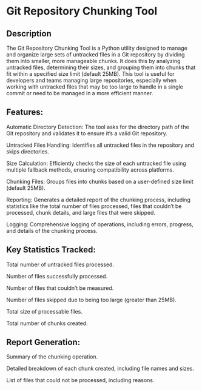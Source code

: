 # Git Repository Chunking Tool

## Description
The Git Repository Chunking Tool is a Python utility designed to manage and organize large sets of untracked files in a Git repository by dividing them into smaller, more manageable chunks. It does this by analyzing untracked files, determining their sizes, and grouping them into chunks that fit within a specified size limit (default 25MB). This tool is useful for developers and teams managing large repositories, especially when working with untracked files that may be too large to handle in a single commit or need to be managed in a more efficient manner.

## Features:
Automatic Directory Detection: The tool asks for the directory path of the Git repository and validates it to ensure it’s a valid Git repository.

Untracked Files Handling: Identifies all untracked files in the repository and skips directories.

Size Calculation: Efficiently checks the size of each untracked file using multiple fallback methods, ensuring compatibility across platforms.

Chunking Files: Groups files into chunks based on a user-defined size limit (default 25MB).

Reporting: Generates a detailed report of the chunking process, including statistics like the total number of files processed, files that couldn’t be processed, chunk details, and large files that were skipped.

Logging: Comprehensive logging of operations, including errors, progress, and details of the chunking process.

## Key Statistics Tracked:
Total number of untracked files processed.

Number of files successfully processed.

Number of files that couldn’t be measured.

Number of files skipped due to being too large (greater than 25MB).

Total size of processable files.

Total number of chunks created.

## Report Generation:
Summary of the chunking operation.

Detailed breakdown of each chunk created, including file names and sizes.

List of files that could not be processed, including reasons.

